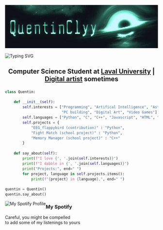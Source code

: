 <!-- banner section -->

<img src="https://github.com/QuentinClyy/QuentinClyy/blob/main/assets/QuentinClyy.png">

![Typing SVG](https://readme-typing-svg.demolab.com?font=Share+Tech+Mono&size=80&pause=700&color=20FF91&center=true&width=1906&height=150&lines=echo+%27Hi%2C+my+name+is+Quentin%27;echo+%27Welcome+to+my+GitHub%27)  

<!-- Me section -->

<h2 align="center">
  Computer Science Student at <a href="https://www.ulaval.ca">Laval University</a> |  <a href=https://www.instagram.com/quentinsshit/>Digital artist</a> sometimes</p>
</h2>

<!-- Code section -->

```python
class Quentin:

    def __init__(self):
        self.interests = ["Programming", "Artifical Intelligence", "Astrophysics",
                          "PC building", "Digital Art", "Video Games"]
        self.languages = ["Python", "C", "C++", "Javascript", "HTML", "CSS", "MySQL"]
        self.projects = {
            "EEG_flappybird (contribution)" : "Python",
            "Fight Match (school project)" : "Python",
            "Memory Manager (school project)" : "C++"
        }
    
    def say_about(self):
        print(f"I love {', '.join(self.interests)}")
        print(f"I dabble in {', '.join(self.languages)}")
        print("Projects:", end=" ")
        for project, language in self.projects.items():
            print(f"{project} in {language},", end=" ")

quentin = Quentin()
quentin.say_about()
```

<!-- Spotify section -->

<img align="left" src="https://spotify-github-profile.kittinanx.com/api/view?uid=awyeahhhh&cover_image=true&theme=novatorem&show_offline=false&background_color=121212&interchange=false&bar_color=36dd87&bar_color_cover=false" alt="My Spotify Profile"/>

<div>
  <h3 align="left">My Spotify</h3>
  <p align="left">
    Careful, you might be compelled<br>
    to add some of my listenings to yours
  </p>
</div>

##  

<!-- ![Visitor Count](https://profile-counter.glitch.me/QuentinClyy/count.svg) >  
